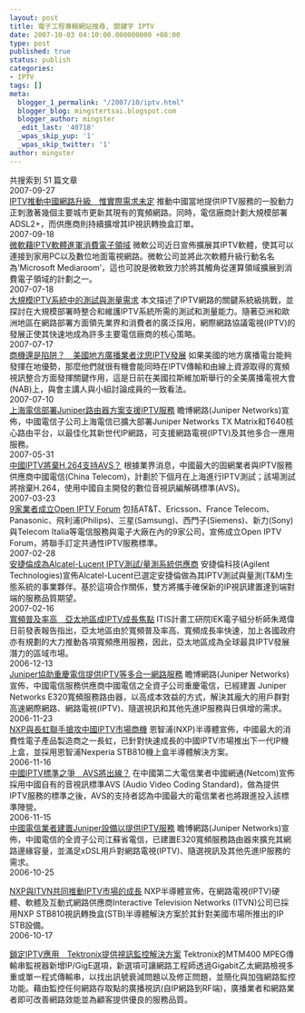 ```yaml
---
layout: post
title: 電子工程專輯網站搜尋, 關鍵字 IPTV
date: 2007-10-03 04:10:00.000000000 +08:00
type: post
published: true
status: publish
categories:
- IPTV
tags: []
meta:
  blogger_1_permalink: "/2007/10/iptv.html"
  blogger_blog: mingstertsai.blogspot.com
  blogger_author: mingster
  _edit_last: '40718'
  _wpas_skip_yup: '1'
  _wpas_skip_twitter: '1'
author: mingster
---
```

<p>共搜索到 51 篇文章<br />2007-09-27<br /><a class="darkblue" href="http://www.eettaiwan.com/ART_8800480950_675327_NT_abb478bc.HTM">IPTV推動中國網路升級　惟實際需求未定</a> 推動中國當地提供IPTV服務的一股動力正刺激著幾個主要城市更新其現有的寬頻網路。同時，電信廠商計劃大規模部署ADSL2+，而供應商則持續擴增其IP視訊轉換盒訂單。<br />2007-09-18<br /><a class="darkblue" href="http://www.eettaiwan.com/ART_8800479687_480702_NT_a7e4eda9.HTM">微軟藉IPTV軟體進軍消費電子領域</a> 微軟公司近日宣佈擴展其IPTV軟體，使其可以連接到家用PC以及數位地面電視網路。微軟公司並將此次軟體升級行動名名為‘Microsoft Mediaroom’，這也可說是微軟致力於將其觸角從運算領域擴展到消費電子領域的計劃之一。<br />2007-07-18<br /><a class="darkblue" href="http://www.eettaiwan.com/ART_8800472050_480402_TA_687f4edc.HTM">大規模IPTV系統中的測試與測量需求</a> 本文描述了IPTV網路的關鍵系統級挑戰，並探討在大規模部署時整合和維護IPTV系統所需的測試和測量能力。隨著亞洲和歐洲地區在網路部署方面領先業界和消費者的廣泛採用，網際網路協議電視(IPTV)的發展正使其快速地成為許多主要電信廠商的核心策略。<br />2007-07-17<br /><a class="darkblue" href="http://www.eettaiwan.com/ART_8800472038_675327_NT_ddc5b541.HTM">商機還是陷阱？　美國地方廣播業者沈思IPTV發展</a> 如果美國的地方廣播電台能夠發揮在地優勢，那麼他們就很有機會能同時在IPTV傳輸和由線上資源取得的寬頻視訊整合方面發揮關鍵作用，這是日前在美國拉斯維加斯舉行的全美廣播電視大會(NAB)上，與會主講人與小組討論成員的一致看法。<br />2007-07-10<br /><a class="darkblue" href="http://www.eettaiwan.com/ART_8800471393_675327_NT_5b7c4622.HTM">上海電信部署Juniper路由器方案支援IPTV服務</a> 瞻博網路(Juniper Networks)宣佈，中國電信子公司上海電信已擴大部署Juniper Networks TX Matrix和T640核心路由平台，以最佳化其新世代IP網路，可支援網路電視(IPTV)及其他多合一應用服務。<br />2007-05-31<br /><a class="darkblue" href="http://www.eettaiwan.com/ART_8800466573_675327_NT_9167bda9.HTM">中國IPTV將棄H.264支持AVS？</a> 根據業界消息，中國最大的固網業者與IPTV服務供應商中國電信(China Telecom)，計劃於下個月在上海進行IPTV測試；該場測試將捨棄H.264，使用中國自主開發的數位音視訊編解碼標準(AVS)。<br />2007-03-23<br /><a class="darkblue" href="http://www.eettaiwan.com/ART_8800457980_675327_NT_6fbcd8c9.HTM">9家業者成立Open IPTV Forum</a> 包括AT&amp;T、Ericsson、France Telecom、Panasonic、飛利浦(Philips)、三星(Samsung)、西門子(Siemens)、新力(Sony)與Telecom Italia等電信服務與電子大廠在內的9家公司，宣佈成立Open IPTV Forum，將聯手訂定共通性IPTV服務標準。<br />2007-02-28<br /><a class="darkblue" href="http://www.eettaiwan.com/ART_8800454344_480402_NT_600bfbec.HTM">安捷倫成為Alcatel-Lucent IPTV測試/量測系統供應商</a> 安捷倫科技(Agilent Technologies)宣佈Alcatel-Lucent已選定安捷倫做為其IPTV測試與量測(T&amp;M)生態系統的事業夥伴。基於這項合作關係，雙方將攜手確保新的IP視訊建置達到端對端的服務品質期望。<br />2007-02-16<br /><a class="darkblue" href="http://www.eettaiwan.com/ART_8800453523_675327_NT_8296f71c.HTM">寬頻普及率高　亞太地區成IPTV成長焦點</a> ITIS計畫工研院IEK電子組分析師朱澔偉日前發表報告指出，亞太地區由於寬頻普及率高、寬頻成長率快速，加上各國政府亦有規劃的大力推動各項寬頻應用服務，因此，亞太地區成為全球最具IPTV發展潛力的區域市場。<br />2006-12-13<br /><a class="darkblue" href="http://www.eettaiwan.com/ART_8800445563_675327_NT_19743506.HTM">Juniper協助重慶電信提供IPTV等多合一網路服務</a> 瞻博網路(Juniper Networks)宣佈，中國電信服務供應商中國電信之全資子公司重慶電信，已經建置 Juniper Networks E320寬頻服務路由器，以高成本效益的方式，解決其龐大的用戶群對高速網際網路、網路電視(IPTV)、隨選視訊和其他先進IP服務與日俱增的需求。<br />2006-11-23<br /><a class="darkblue" href="http://www.eettaiwan.com/ART_8800443063_876045_NT_e30db3da.HTM">NXP與長虹聯手搶攻中國IPTV市場商機</a> 恩智浦(NXP)半導體宣佈，中國最大的消費性電子產品製造商之一長虹，已針對快速成長的中國IPTV市場推出下一代IP機上盒，並採用恩智浦Nexperia STB810機上盒半導體解決方案。<br />2006-11-16<br /><a class="darkblue" href="http://www.eettaiwan.com/ART_8800442113_622964_NT_9a745205.HTM">中國IPTV標準之爭　AVS將出線？</a> 在中國第二大電信業者中國網通(Netcom)宣佈採用中國自有的音視訊標準AVS (Audio Video Coding Standard)，做為提供IPTV服務的標準之後，AVS的支持者認為中國最大的電信業者也將跟進投入該標準陣營。<br />2006-11-15<br /><a class="darkblue" href="http://www.eettaiwan.com/ART_8800441722_675327_NT_8ba6b54e.HTM">中國電信業者建置Juniper設備以提供IPTV服務</a> 瞻博網路(Juniper Networks)宣佈，中國電信的全資子公司江蘇省電信，已建置E320寬頻服務路由器來擴充其網路邊緣容量，並滿足xDSL用戶對網路電視(IPTV)、隨選視訊及其他先進IP服務的需求。<br />2006-10-25</p>
<p><a class="darkblue" href="http://www.eettaiwan.com/ART_8800439007_480702_NP_b02512ca.HTM">NXP與ITVN共同推動IPTV市場的成長</a> NXP半導體宣佈，在網路電視(IPTV)硬體、軟體及互動式網路供應商Interactive Television Networks (ITVN)公司已採用NXP STB810視訊轉換盒(STB)半導體解決方案於其針對美國市場所推出的IP STB設備。<br />2006-10-17</p>
<p><a class="darkblue" href="http://www.eettaiwan.com/ART_8800437864_480402_NT_240147ce.HTM">鎖定IPTV應用　Tektronix提供視訊監控解決方案</a> Tektronix的MTM400 MPEG傳輸串監視器新增IP/GigE選項，新選項可讓網路工程師透過Gigabit乙太網路檢視多重或單一程式傳輸串，以找出訊號衰減問題以及修正問題，並簡化與加強網路監控功能。藉由監控任何網路存取點的廣播視訊(自IP網路到RF端)，廣播業者和網路業者即可改善網路效能並為顧客提供優良的服務品質。</p>

